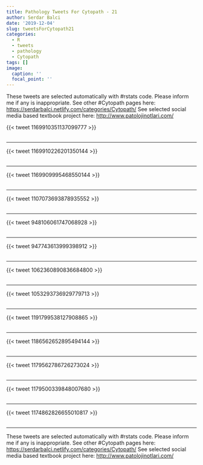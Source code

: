 ```yaml
---
title: Pathology Tweets For Cytopath - 21
author: Serdar Balci
date: '2019-12-04'
slug: tweetsForCytopath21
categories:
  - R
  - tweets
  - pathology
  - Cytopath
tags: []
image:
  caption: ''
  focal_point: ''
---
```



These tweets are selected automatically with #rstats code. Please inform me if any is inappropriate.
See other #Cytopath pages here: https://serdarbalci.netlify.com/categories/Cytopath/ 
See selected social media based textbook project here: http://www.patolojinotlari.com/

{{< tweet 1169910351137099777 >}}
<br>
<br>
<hr>
{{< tweet 1169910226201350144 >}}
<br>
<br>
<hr>
{{< tweet 1169909995468550144 >}}
<br>
<br>
<hr>
{{< tweet 1107073693878935552 >}}
<br>
<br>
<hr>
{{< tweet 948106061747068928 >}}
<br>
<br>
<hr>
{{< tweet 947743613999398912 >}}
<br>
<br>
<hr>
{{< tweet 1062360890836684800 >}}
<br>
<br>
<hr>
{{< tweet 1053293736929779713 >}}
<br>
<br>
<hr>
{{< tweet 1191799538127908865 >}}
<br>
<br>
<hr>
{{< tweet 1186562652895494144 >}}
<br>
<br>
<hr>
{{< tweet 1179562786726273024 >}}
<br>
<br>
<hr>
{{< tweet 1179500339848007680 >}}
<br>
<br>
<hr>
{{< tweet 1174862826655010817 >}}
<br>
<br>
<hr>


These tweets are selected automatically with #rstats code. Please inform me if any is inappropriate.
See other #Cytopath pages here: https://serdarbalci.netlify.com/categories/Cytopath/ 
See selected social media based textbook project here: http://www.patolojinotlari.com/
